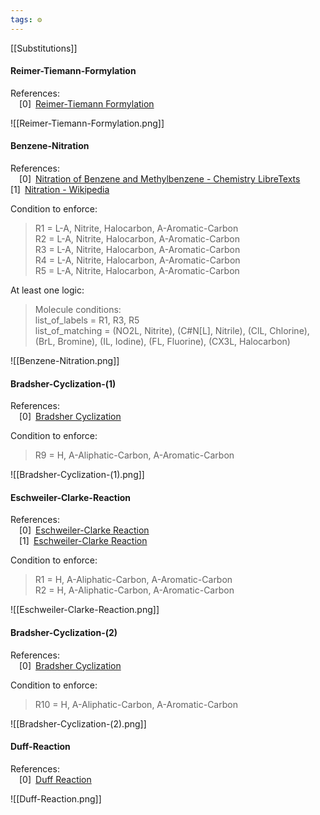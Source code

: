 ```yaml
---
tags: ⚙️
---
```

[[Substitutions]]

#### Reimer-Tiemann-Formylation

References:   
 [0] [Reimer-Tiemann Formylation](https://synarchive.com/named-reactions/reimer-tiemann-formylation)  
 


 
 
![[Reimer-Tiemann-Formylation.png]]

#### Benzene-Nitration

References:   
 [0] [Nitration of Benzene and Methylbenzene - Chemistry LibreTexts](https://chem.libretexts.org/Bookshelves/Organic_Chemistry/Supplemental_Modules_(Organic_Chemistry)/Arenes/Reactivity_of_Arenes/Nitration_of_Benzene_and_Methylbenzene)  
 [1] [Nitration - Wikipedia](https://en.wikipedia.org/wiki/Nitration)  
 


 
  Condition to enforce: 
> R1 = L-A, Nitrite, Halocarbon, A-Aromatic-Carbon  
> R2 = L-A, Nitrite, Halocarbon, A-Aromatic-Carbon  
> R3 = L-A, Nitrite, Halocarbon, A-Aromatic-Carbon  
> R4 = L-A, Nitrite, Halocarbon, A-Aromatic-Carbon  
> R5 = L-A, Nitrite, Halocarbon, A-Aromatic-Carbon  
> 



 At least one logic: 
> Molecule conditions:  
>  list\_of\_labels = R1, R3, R5  
>  list\_of\_matching = (NO2L, Nitrite), (C#N[L], Nitrile), (ClL, Chlorine), (BrL, Bromine), (IL, Iodine), (FL, Fluorine), (CX3L, Halocarbon)
> 
> 




![[Benzene-Nitration.png]]

#### Bradsher-Cyclization-(1)

References:   
 [0] [Bradsher Cyclization](https://synarchive.com/named-reactions/bradsher-cyclization)  
 


 
  Condition to enforce: 
> R9 = H, A-Aliphatic-Carbon, A-Aromatic-Carbon  
> 




![[Bradsher-Cyclization-(1).png]]

#### Eschweiler-Clarke-Reaction

References:   
 [0] [Eschweiler-Clarke Reaction](https://www.organic-chemistry.org/namedreactions/eschweiler-clarke-reaction.shtm)  
 [1] [Eschweiler-Clarke Reaction](https://synarchive.com/named-reactions/eschweiler-clarke-reaction)  
 


 
  Condition to enforce: 
> R1 = H, A-Aliphatic-Carbon, A-Aromatic-Carbon  
> R2 = H, A-Aliphatic-Carbon, A-Aromatic-Carbon  
> 




![[Eschweiler-Clarke-Reaction.png]]

#### Bradsher-Cyclization-(2)

References:   
 [0] [Bradsher Cyclization](https://synarchive.com/named-reactions/bradsher-cyclization)  
 


 
  Condition to enforce: 
> R10 = H, A-Aliphatic-Carbon, A-Aromatic-Carbon  
> 




![[Bradsher-Cyclization-(2).png]]

#### Duff-Reaction

References:   
 [0] [Duff Reaction](https://synarchive.com/named-reactions/duff-reaction)  
 


 
 
![[Duff-Reaction.png]]

